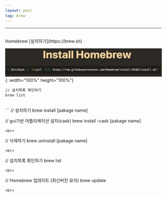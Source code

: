```yaml
---
layout: post
tag: brew
---
```

***
<br>
Homebrew [설치하기](https://brew.sh)

![title](/assets/images/brewInstall.png){: width="100%" height="100%"}

```
// 설치목록 확인하기
brew list
```
<br>
```
// 설치하기
brew install [pakage name]

// gui기반 어플리케이션 설치(cask)
brew install -cask [pakage name]
```
<br>
```
// 삭제하기
brew uninstall [pakage name]
```
<br>
```
// 설치목록 확인하기
brew list
```
<br>
```
// Homebrew 업데이트 (최신버전 유지)
brew update
```
<br>


